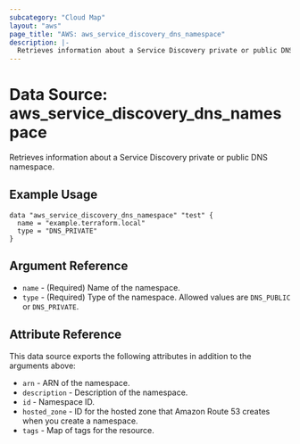 ```yaml
---
subcategory: "Cloud Map"
layout: "aws"
page_title: "AWS: aws_service_discovery_dns_namespace"
description: |-
  Retrieves information about a Service Discovery private or public DNS namespace.
---
```


# Data Source: aws_service_discovery_dns_namespace

Retrieves information about a Service Discovery private or public DNS namespace.

## Example Usage

```hcl
data "aws_service_discovery_dns_namespace" "test" {
  name = "example.terraform.local"
  type = "DNS_PRIVATE"
}
```

## Argument Reference

* `name` - (Required) Name of the namespace.
* `type` - (Required) Type of the namespace. Allowed values are `DNS_PUBLIC` or `DNS_PRIVATE`.

## Attribute Reference

This data source exports the following attributes in addition to the arguments above:

* `arn` - ARN of the namespace.
* `description` - Description of the namespace.
* `id` - Namespace ID.
* `hosted_zone` - ID for the hosted zone that Amazon Route 53 creates when you create a namespace.
* `tags` - Map of tags for the resource.
